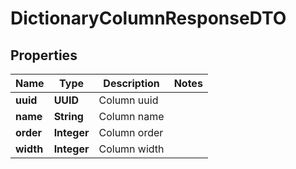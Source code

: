

# DictionaryColumnResponseDTO


## Properties

| Name | Type | Description | Notes |
|------------ | ------------- | ------------- | -------------|
|**uuid** | **UUID** | Column uuid |  |
|**name** | **String** | Column name |  |
|**order** | **Integer** | Column order |  |
|**width** | **Integer** | Column width |  |




